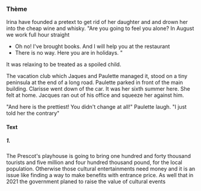 ### Thème
Irina have founded a pretext to get rid of her daughter and and drown her into the cheap wine and whisky. 
"Are you going to feel you alone? In August we work full hour straight
- Oh no! I've brought books. And I will help you at the restaurant
- There is no way. Here you are in holidays.
"

It was relaxing to be treated as a spoiled child. 

The vacation club which Jaques and Paulette managed it, stood on a tiny peninsula at the end of a long road. Paulette parked in front of the main building. Clarisse went down of the car. It was her sixth summer here. She felt at home. Jacques ran out of his office and squeeze her against him. 

"And here is the prettiest! You didn't change at all!" Paulette laugh. 
"I just told her the contrary"

#### Text
##### 1.
The Prescot's playhouse is going to bring one hundred and forty thousand tourists and five million and four hundred thousand pound, for the local population. Otherwise those cultural entertainments need money and it is an issue like finding a way to make benefits with entrance price. As well that in 2021 the government planed to raise the value of cultural events